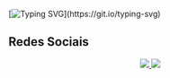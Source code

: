 [![Typing SVG](https://readme-typing-svg.herokuapp.com/?color=1C82AD&size=40&center=true&vCenter=true&width=1000&lines=Olá!+Meu+nome+é+David+Cauã!+👋;Tenho+17+anos.;Eu+curso+Redes+De+Computadores.;Sou+desenvolvedor+de+jogos!)](https://git.io/typing-svg)

## Redes Sociais
  <div align="center"> 
    <a href="https://www.instagram.com/__davizzin___/"><img src="https://img.shields.io/badge/-Instagram-%23E4405F?style=for-the-badge&logo=instagram&logoColor=white"</a>
    <a href="https://www.linkedin.com/in/david-cauã-moura-bandeira-76a5b732a/"><img src="https://img.shields.io/badge/LinkedIn-0077B5?style=for-the-badge&logo=linkedin&logoColor=white"</a>
  </div>
